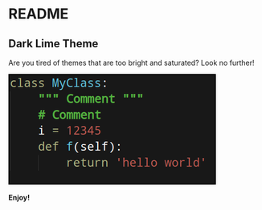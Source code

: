 # README

## Dark Lime Theme

Are you tired of themes that are too bright and saturated? Look no further!

![Example Code](https://raw.githubusercontent.com/ra-res/dark-lime-theme-vscode/master/imgs/code-example.png)

**Enjoy!**
